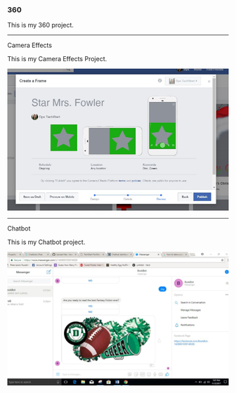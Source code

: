 ### 360

This is my 360 project.

<script src="//360.vizor.io/scripts/embed.js" data-vizorurl="https://360.vizor.io/embed/v/qo1dr" ></script>

***

Camera Effects

This is my Camera Effects Project.

![picture_title](https://github.com/tressiefowler/tressiefowler.github.io/blob/master/fowler.JPG?raw=true "Optional Title")


***

Chatbot

This is my Chatbot project.

![BookBot](https://github.com/tressiefowler/tressiefowler.github.io/blob/master/chatbot.JPG?raw=true "Optional Title")


